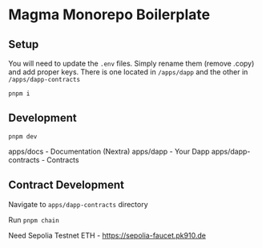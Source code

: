 # Magma Monorepo Boilerplate

## Setup

You will need to update the `.env` files. Simply rename them (remove .copy) and add proper keys.
There is one located in `/apps/dapp` and the other in `/apps/dapp-contracts`

`pnpm i`

## Development 

`pnpm dev`


apps/docs - Documentation (Nextra)
apps/dapp - Your Dapp
apps/dapp-contracts - Contracts

## Contract Development

Navigate to `apps/dapp-contracts` directory

Run 
`pnpm chain`



Need Sepolia Testnet ETH - https://sepolia-faucet.pk910.de
